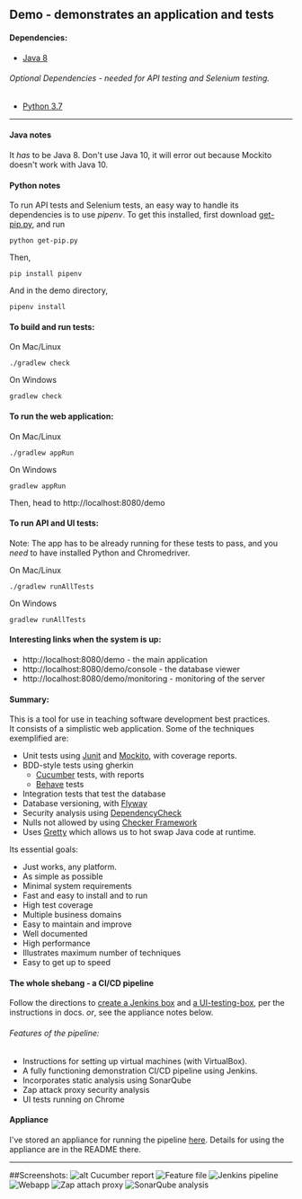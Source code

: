 ## Demo - demonstrates an application and tests

#### Dependencies:

* [Java 8](https://www.oracle.com/technetwork/java/javase/overview/java8-2100321.html)  

###### Optional Dependencies - needed for API testing and Selenium testing.
* [Python 3.7](https://www.python.org/downloads/)

---
#### Java notes
It *has* to be Java 8.  Don't use Java 10, it will error out because Mockito doesn't work with Java 10.
    
#### Python notes
To run API tests and Selenium tests, an easy way to handle its 
dependencies is to use *pipenv*.  To get this installed, first download
[get-pip.py](https://bootstrap.pypa.io/get-pip.py), and run

    python get-pip.py
    
Then,

    pip install pipenv
   
And in the demo directory,
    
    pipenv install   
   
#### To build and run tests:
On Mac/Linux

    ./gradlew check

On Windows

    gradlew check

#### To run the web application:
On Mac/Linux

    ./gradlew appRun

On Windows

    gradlew appRun
    
Then, head to http://localhost:8080/demo    
    

#### To run API and UI tests:
Note: The app has to be already running for these tests to pass, and you _need_
to have installed Python and Chromedriver.

On Mac/Linux

    ./gradlew runAllTests

On Windows

    gradlew runAllTests    
    
#### Interesting links when the system is up:
* http://localhost:8080/demo - the main application
* http://localhost:8080/demo/console - the database viewer
* http://localhost:8080/demo/monitoring - monitoring of the server    

#### Summary:
This is a tool for use in teaching software development best practices.  
It consists of a simplistic web application.  Some of the techniques exemplified are:
* Unit tests using [Junit](https://junit.org/junit5/) and [Mockito](https://site.mockito.org/), with coverage reports.
* BDD-style tests using gherkin
  * [Cucumber](https://docs.cucumber.io/) tests, with reports
  * [Behave](https://behave.readthedocs.io/en/latest/) tests
* Integration tests that test the database
* Database versioning, with [Flyway](https://flywaydb.org/)
* Security analysis using [DependencyCheck](https://www.owasp.org/index.php/OWASP_Dependency_Check)
* Nulls not allowed by using [Checker Framework](https://checkerframework.org/)
* Uses [Gretty](https://github.com/akhikhl/gretty) which allows us to hot swap Java code at runtime.

Its essential goals:
* Just works, any platform.
* As simple as possible
* Minimal system requirements
* Fast and easy to install and to run
* High test coverage
* Multiple business domains
* Easy to maintain and improve
* Well documented
* High performance
* Illustrates maximum number of techniques
* Easy to get up to speed
    
#### The whole shebang - a CI/CD pipeline

Follow the directions to [create a Jenkins box](https://github.com/7ep/demo/blob/master/docs/jenkins_box_guide.txt) and [a UI-testing-box](https://github.com/7ep/demo/blob/master/docs/ui_test_box.txt), per the instructions
in docs.  *or*, see the appliance notes below.

###### Features of the pipeline:
* Instructions for setting up virtual machines (with VirtualBox).
* A fully functioning demonstration CI/CD pipeline using Jenkins.
* Incorporates static analysis using SonarQube
* Zap attack proxy security analysis
* UI tests running on Chrome
#### Appliance
 I've stored an appliance for running
 the pipeline [here](https://www.dropbox.com/sh/vk1hi9zs0fj9xus/AABBYo766-EGGn2IH0h9awTIa?dl=0).
 Details for using the appliance are in the README there.


---

##Screenshots:
![alt Cucumber report](https://raw.githubusercontent.com/7ep/demo/master/screenshots/cucumber_report.png)
![Feature file](https://raw.githubusercontent.com/7ep/demo/master/screenshots/feature_file.png)
![Jenkins pipeline](https://raw.githubusercontent.com/7ep/demo/master/screenshots/jenkins_pipeline.png)
![Webapp](https://raw.githubusercontent.com/7ep/demo/master/screenshots/webapp.png)
![Zap attach proxy](https://raw.githubusercontent.com/7ep/demo/master/screenshots/zap.png)
![SonarQube analysis](https://raw.githubusercontent.com/7ep/demo/master/screenshots/sonar.png)
